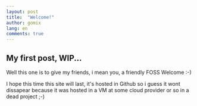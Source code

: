 ```yaml
---
layout: post
title:  "Welcome!"
author: gomix
lang: en
comments: true
---
```

## My first post, WIP...

Well this one is to give my friends, i mean you, a friendly FOSS Welcome :-)

I hope this time this site will last, it's hosted in Github so i guess it wont dissapear because it was hosted in a VM at some cloud provider or so in a dead project ;-)


